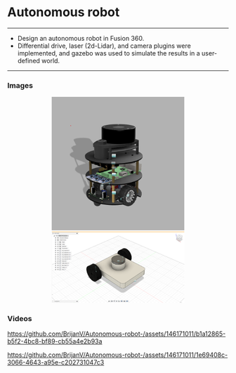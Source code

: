 # Autonomous robot  
---
-   Design an autonomous robot in Fusion 360.
-   Differential drive, laser (2d-Lidar), and camera plugins were implemented, and gazebo was used to simulate the 	results in a user-defined world.
---
### Images

<div style="width:60%; margin: auto;">

![Image 1](./img/auro.png)
![Image 2](./img/autonomous%20robot.png)

</div>


### Videos



https://github.com/BrijanV/Autonomous-robot-/assets/146171011/b1a12865-b5f2-4bc8-bf89-cb55a4e2b93a



https://github.com/BrijanV/Autonomous-robot-/assets/146171011/1e69408c-3066-4643-a95e-c202731047c3


